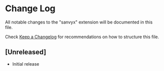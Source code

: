 # Change Log

All notable changes to the "sanvyx" extension will be documented in this file.

Check [Keep a Changelog](http://keepachangelog.com/) for recommendations on how to structure this file.

## [Unreleased]

- Initial release

